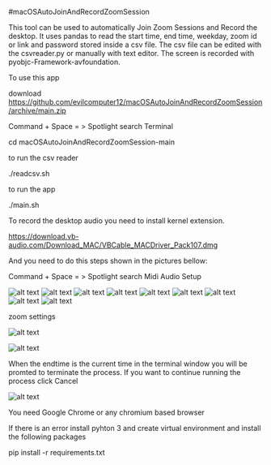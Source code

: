 #macOSAutoJoinAndRecordZoomSession

This tool can be used to automatically Join Zoom Sessions and Record the desktop. It uses pandas to read the start time, end time, weekday, zoom id or link and password stored inside a csv file. The csv file can be edited with the csvreader.py or manually with text editor. The screen is recorded with pyobjc-Framework-avfoundation.

To use this app

download https://github.com/evilcomputer12/macOSAutoJoinAndRecordZoomSession/archive/main.zip

Command + Space = > Spotlight search Terminal

cd macOSAutoJoinAndRecordZoomSession-main 

to run the csv reader

./readcsv.sh

to run the app

./main.sh

To record the desktop audio you need to install kernel extension.

https://download.vb-audio.com/Download_MAC/VBCable_MACDriver_Pack107.dmg

And you need to do this steps shown in the pictures bellow:

Command + Space = > Spotlight search Midi Audio Setup

![alt text](https://github.com/evilcomputer12/macOSAutoJoinAndRecordZoomSession/blob/main/midi.png?raw=true)
![alt text](https://github.com/evilcomputer12/macOSAutoJoinAndRecordZoomSession/blob/main/midi1.png?raw=true)
![alt text](https://github.com/evilcomputer12/macOSAutoJoinAndRecordZoomSession/blob/main/midi2.png?raw=true)
![alt text](https://github.com/evilcomputer12/macOSAutoJoinAndRecordZoomSession/blob/main/midi3.png?raw=true)
![alt text](https://github.com/evilcomputer12/macOSAutoJoinAndRecordZoomSession/blob/main/midi4.png?raw=true)
![alt text](https://github.com/evilcomputer12/macOSAutoJoinAndRecordZoomSession/blob/main/midi5.png?raw=true)
![alt text](https://github.com/evilcomputer12/macOSAutoJoinAndRecordZoomSession/blob/main/midi6.png?raw=true)
![alt text](https://github.com/evilcomputer12/macOSAutoJoinAndRecordZoomSession/blob/main/midi7.png?raw=true)
![alt text](https://github.com/evilcomputer12/macOSAutoJoinAndRecordZoomSession/blob/main/midi8.png?raw=true)


zoom settings

![alt text](https://github.com/evilcomputer12/macOSAutoJoinAndRecordZoomSession/blob/main/ZoomSettings.png?raw=true)



![alt text](https://github.com/evilcomputer12/macOSAutoJoinAndRecordZoomSession/blob/main/ZoomSettings1.png?raw=true)

When the endtime is the current time in the terminal window you will be promted to terminate the process. If you want to continue running the process click Cancel

![alt text](https://github.com/evilcomputer12/macOSAutoJoinAndRecordZoomSession/blob/main/terminal.png?raw=true)

You need Google Chrome or any chromium based browser

If there is an error install pyhton 3 and create virtual environment and install the following packages 


pip install -r requirements.txt

